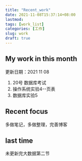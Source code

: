 ```yaml
---
title: "Recent_work"
date: 2021-11-08T15:37:14+08:00
lastmod:
tags: [work_list]
categories: [工作]
slug: work
draft: true
---
```

## My work in this month
更新日期：2021 11 08
1. 20号 数据库考试
2. 操作系统实验4--页表
3. 数据库实验5
## Recent focus
多做笔记，多做整理，完善博客
## last time
未更新完大数据第二节

